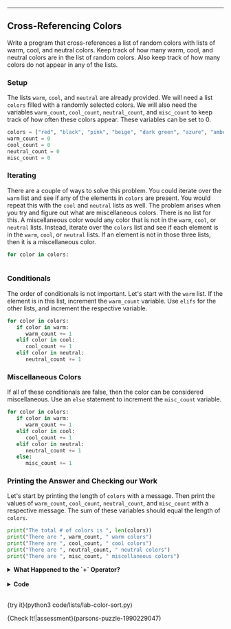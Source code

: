 ----------

## Cross-Referencing Colors
Write a program that cross-references a list of random colors with lists of warm, cool, and neutral colors. Keep track of how many warm, cool, and neutral colors are in the list of random colors. Also keep track of how many colors do not appear in any of the lists.

### Setup
The lists `warm`, `cool`, and `neutral` are already provided. We will need a list `colors` filled with a randomly selected colors. We will also need the variables `warm_count`, `cool_count`, `neutral_count`, and `misc_count` to keep track of how often these colors appear. These variables can be set to 0.

```python
colors = ["red", "black", "pink", "beige", "dark green", "azure", "amber", "light yellow"]
warm_count = 0
cool_count = 0
neutral_count = 0
misc_count = 0
```

### Iterating
There are a couple of ways to solve this problem. You could iterate over the `warm` list and see if any of the elements in `colors` are present. You would repeat this with the `cool` and `neutral` lists as well. The problem arises when you try and figure out what are miscellaneous colors. There is no list for this. A miscellaneous color would any color that is not in the `warm`, `cool`, or `neutral` lists. Instead, iterate over the `colors` list and see if each element is in the `warm`, `cool`, or `neutral` lists. If an element is not in those three lists, then it is a miscellaneous color.

```python
for color in colors:
    
```

### Conditionals
The order of conditionals is not important. Let's start with the `warm` list. If the element is in this list, increment the `warm_count` variable. Use `elifs` for the other lists, and increment the respective variable.

```python
for color in colors:
   if color in warm:
      warm_count += 1
   elif color in cool:
      cool_count += 1
   elif color in neutral:
      neutral_count += 1
```

### Miscellaneous Colors
If all of these conditionals are false, then the color can be considered miscellaneous. Use an `else` statement to increment the `misc_count` variable.

```python
for color in colors:
   if color in warm:
      warm_count += 1
   elif color in cool:
      cool_count += 1
   elif color in neutral:
      neutral_count += 1
   else:
      misc_count += 1
```

### Printing the Answer and Checking our Work
Let's start by printing the length of `colors` with a message. Then print the values of `warm_count`, `cool_count`, `neutral_count`, and `misc_count` with a respective message. The sum of these variables should equal the length of `colors`.

```python
print("The total # of colors is ", len(colors))
print("There are ", warm_count, " warm colors")
print("There are ", cool_count, " cool colors")
print("There are ", neutral_count, " neutral colors")
print("There are ", misc_count, " miscellaneous colors")
```

<details>
  <summary><strong>What Happened to the `+` Operator?</strong></summary>
  You may have noticed that the string concatenation operator (<code>+</code>) is not used in the <code>print</code> statements. To use concatenation, you must have two strings. Which means you need to type cast the integer variables as strings. Python also lets you use a variable in a string by using a comma to separate the variable from the strings. No type casting is necessary. Both options do the same things.
</details><br>

<details>
  <summary><strong>Code</strong></summary>
  
  ```python
  colors = ["red", "black", "pink", "beige", "dark green", "azure", "amber", "light yellow"]
  warm_count = 0
  cool_count = 0
  neutral_count = 0
  misc_count = 0
  
  for color in colors:
      if color in warm:
          warm_count += 1
      elif color in cool:
          cool_count += 1
      elif color in neutral:
          neutral_count += 1
      else:
          misc_count += 1
  
  print("The total # of colors is ", len(colors))
  print("There are ", warm_count, " warm colors")
  print("There are ", cool_count, " cool colors")
  print("There are ", neutral_count, " neutral colors")
  print("There are ", misc_count, " miscellaneous colors")
  ```
  
</details><br>

{try it}(python3 code/lists/lab-color-sort.py)

{Check It!|assessment}(parsons-puzzle-1990229047)

